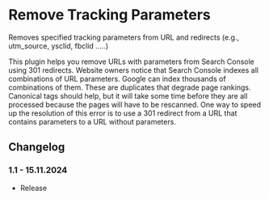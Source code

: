 # Remove Tracking Parameters
Removes specified tracking parameters from URL and redirects (e.g., utm_source, ysclid, fbclid .....)

This plugin helps you remove URLs with parameters from Search Console using 301 redirects.
Website owners notice that Search Console indexes all combinations of URL parameters. Google can index thousands of combinations of them.
These are duplicates that degrade page rankings.
Canonical tags should help, but it will take some time before they are all processed because the pages will have to be rescanned.
One way to speed up the resolution of this error is to use a 301 redirect from a URL that contains parameters to a URL without parameters.

## Changelog
### 1.1 - 15.11.2024
* Release
